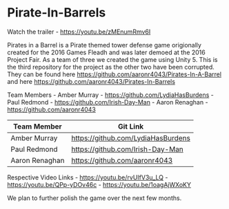 # Pirate-In-Barrels

Watch the trailer - https://youtu.be/zMEnumRmv6I

Pirates in a Barrel is a Pirate themed tower defense game origionally created for the 2016 Games Fleadh and was later demoed at the 2016 Project Fair.
As a team of three we created the game using Unity 5. 
This is the third repository for the project as the other two have been corrupted. They can be found here https://github.com/aaronr4043/Pirates-In-A-Barrel and here https://github.com/aaronr4043/Pirates-In-Barrels

Team Members - Amber Murray - https://github.com/LydiaHasBurdens
             - Paul Redmond - https://github.com/Irish-Day-Man
             - Aaron Renaghan - https://github.com/aaronr4043
             
Team Member | Git Link
------------ | -------------
Amber Murray | https://github.com/LydiaHasBurdens
Paul Redmond | https://github.com/Irish-Day-Man
Aaron Renaghan | https://github.com/aaronr4043
             
Respective Video Links - https://youtu.be/rvUIfV3u_LQ
                       - https://youtu.be/QPp-yDOv46c
                       - https://youtu.be/1oagAjWXoKY

We plan to further polish the game over the next few months.

